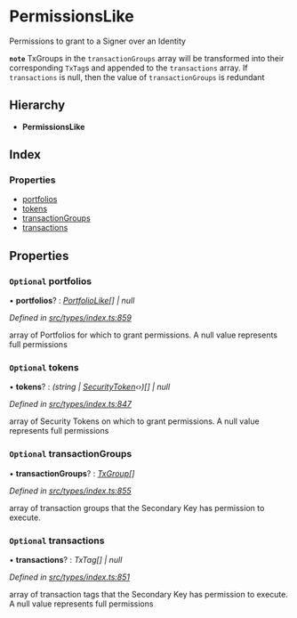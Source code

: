 # PermissionsLike

Permissions to grant to a Signer over an Identity

**`note`** TxGroups in the `transactionGroups` array will be transformed into their corresponding `TxTag`s and appended to the `transactions` array. If `transactions` is null, then the value of `transactionGroups` is redundant

## Hierarchy

* **PermissionsLike**

## Index

### Properties

* [portfolios](permissionslike.md#optional-portfolios)
* [tokens](permissionslike.md#optional-tokens)
* [transactionGroups](permissionslike.md#optional-transactiongroups)
* [transactions](permissionslike.md#optional-transactions)

## Properties

### `Optional` portfolios

• **portfolios**? : [_PortfolioLike_](../globals.md#portfoliolike)_\[\] \| null_

_Defined in_ [_src/types/index.ts:859_](https://github.com/PolymathNetwork/polymesh-sdk/blob/23062de4/src/types/index.ts#L859)

array of Portfolios for which to grant permissions. A null value represents full permissions

### `Optional` tokens

• **tokens**? : _\(string \|_ [_SecurityToken_](../classes/securitytoken.md)_‹›\)\[\] \| null_

_Defined in_ [_src/types/index.ts:847_](https://github.com/PolymathNetwork/polymesh-sdk/blob/23062de4/src/types/index.ts#L847)

array of Security Tokens on which to grant permissions. A null value represents full permissions

### `Optional` transactionGroups

• **transactionGroups**? : [_TxGroup_](../enums/txgroup.md)_\[\]_

_Defined in_ [_src/types/index.ts:855_](https://github.com/PolymathNetwork/polymesh-sdk/blob/23062de4/src/types/index.ts#L855)

array of transaction groups that the Secondary Key has permission to execute.

### `Optional` transactions

• **transactions**? : _TxTag\[\] \| null_

_Defined in_ [_src/types/index.ts:851_](https://github.com/PolymathNetwork/polymesh-sdk/blob/23062de4/src/types/index.ts#L851)

array of transaction tags that the Secondary Key has permission to execute. A null value represents full permissions

